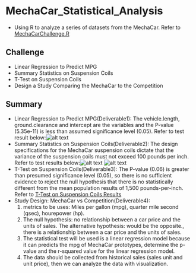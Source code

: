 # MechaCar_Statistical_Analysis
-  Using R to analyze a series of datasets from the MechaCar. Refer to [MechaCarChallenge.R](../main/MechaCarChallenge.R)

## Challenge
- Linear Regression to Predict MPG
- Summary Statistics on Suspension Coils
- T-Test on Suspension Coils
- Design a Study Comparing the MechaCar to the Competition

## Summary 
- Linear Regression to Predict MPG(Deliverable1): The vehicle.length, ground.clearance and intercept are the variables and the P-value (5.35e-11) is less than assumed significance level (0.05). Refer to test result below:![alt text](../main/ScreenShot_Deliverable1.png)
- Summary Statistics on Suspension Coils(Deliverable2): The design specifications for the MechaCar suspension coils dictate that the variance of the suspension coils must not exceed 100 pounds per inch. Refer to test results below:![alt text](../main/ScreenShot_Deliverable2_LotSummary.png) 
![alt text](../main/ScreenShot_Deliverable2_TotalSummary.png) 
- T-Test on Suspension Coils(Deliverable3): The P-value (0.06) is greater than presumed significance level (0.05), so there is no sufficient evidence to reject the null hypothesis that there is no statistically different from the mean population results of 1,500 pounds-per-inch. Refer to [T-Test on Suspension Coils Results](../main/ScreenShot_Deliverable3.png)
- Study Design: MechaCar vs Competition(Deliverable4):
  1) metrics to be uses: Miles per gallon (mpg), quarter mile second (qsec), hourepower (hp).
  2) The null hypothesis: no relationship between a car price and the units of sales. The alternative hypothesis: would be the opposite., there is a relationship   between a car price and the units of sales.
  3) The statistical test will be used is a linear regression model because it can predicts the mpg of MechaCar prototypes, determine the p-value and the r-squared value for the linear regression model.
  4) The data should be collected from historical sales (sales unit and unit price), then we can analyze the data with visualization. 
